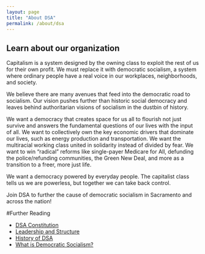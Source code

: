 ```yaml
---
layout: page
title: "About DSA"
permalink: /about/dsa
---
```

## Learn about our organization
Capitalism is a system designed by the owning class to exploit the rest of us for their own profit. We must replace it with democratic socialism, a system where ordinary people have a real voice in our workplaces, neighborhoods, and society.

We believe there are many avenues that feed into the democratic road to socialism. Our vision pushes further than historic social democracy and leaves behind authoritarian visions of socialism in the dustbin of history.

We want a democracy that creates space for us all to flourish not just survive and answers the fundamental questions of our lives with the input of all. We want to collectively own the key economic drivers that dominate our lives, such as energy production and transportation. We want the multiracial working class united in solidarity instead of divided by fear. We want to win “radical” reforms like single-payer Medicare for All, defunding the police/refunding communities, the Green New Deal, and more as a transition to a freer, more just life. 

We want a democracy powered by everyday people. The capitalist class tells us we are powerless, but together we can take back control.

Join DSA to further the cause of democratic socialism in Sacramento and across the nation!

#Further Reading
* [DSA Constitution](https://www.dsausa.org/about-us/constitution/)
* [Leadership and Structure](https://www.dsausa.org/about-us/constitution/)
* [History of DSA](https://www.dsausa.org/about-us/history/)
* [What is Democratic Socialism?](https://www.dsausa.org/about-us/what-is-democratic-socialism/)
